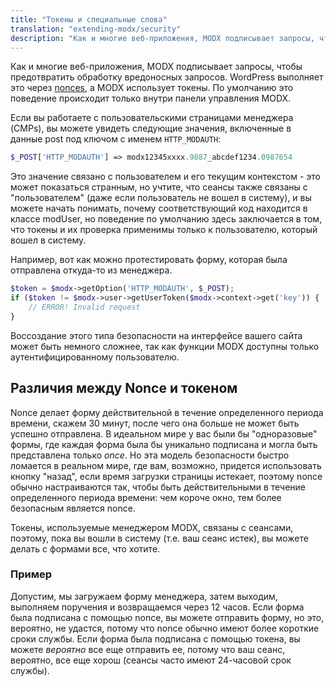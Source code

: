 ```yaml
---
title: "Токены и специальные слова"
translation: "extending-modx/security"
description: "Как и многие веб-приложения, MODX подписывает запросы, чтобы предотвратить обработку вредоносных запросов"
---
```


Как и многие веб-приложения, MODX подписывает запросы, чтобы предотвратить обработку вредоносных запросов. WordPress выполняет это через [nonces](http://codex.wordpress.org/WordPress_Nonces), а MODX использует токены. По умолчанию это поведение происходит только внутри панели управления MODX.

Если вы работаете с пользовательскими страницами менеджера (CMPs), вы можете увидеть следующие значения, включенные в данные post под ключом с именем `HTTP_MODAUTH`:

``` php
$_POST['HTTP_MODAUTH'] => modx12345xxxx.9887_abcdef1234.0987654
```

Это значение связано с пользователем и его текущим контекстом - это может показаться странным, но учтите, что сеансы также связаны с "пользователем" (даже если пользователь не вошел в систему), и вы можете начать понимать, почему соответствующий код находится в классе modUser, но поведение по умолчанию здесь заключается в том, что токены и их проверка применимы только к пользователю, который вошел в систему.

Например, вот как можно протестировать форму, которая была отправлена откуда-то из менеджера.

``` php
$token = $modx->getOption('HTTP_MODAUTH', $_POST);
if ($token != $modx->user->getUserToken($modx->context->get('key')) {
    // ERROR! Invalid request
}
```

Воссоздание этого типа безопасности на интерфейсе вашего сайта может быть немного сложнее, так как функции MODX доступны только аутентифицированному пользователю.

## Различия между Nonce и токеном

Nonce делает форму действительной в течение определенного периода времени, скажем 30 минут, после чего она больше не может быть успешно отправлена. В идеальном мире у вас были бы "одноразовые" формы, где каждая форма была бы уникально подписана и могла быть представлена только _once_. Но эта модель безопасности быстро ломается в реальном мире, где вам, возможно, придется использовать кнопку "назад", если время загрузки страницы истекает, поэтому nonce обычно настраиваются так, чтобы быть действительными в течение определенного периода времени: чем короче окно, тем более безопасным является nonce.

Токены, используемые менеджером MODX, связаны с сеансами, поэтому, пока вы вошли в систему (т.е. ваш сеанс истек), вы можете делать с формами все, что хотите.

### Пример

Допустим, мы загружаем форму менеджера, затем выходим, выполняем поручения и возвращаемся через 12 часов. Если форма была подписана с помощью nonce, вы можете отправить форму, но это, вероятно, не удастся, потому что nonce обычно имеют более короткие сроки службы. Если форма была подписана с помощью токена, вы можете _вероятно_ все еще отправить ее, потому что ваш сеанс, вероятно, все еще хорош (сеансы часто имеют 24-часовой срок службы).
